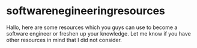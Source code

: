 # softwarenegineeringresources
Hallo, here are some resources which you guys can use to become a software engineer or freshen up your knowledge. Let me know if you have other resources in mind that I did not consider.
